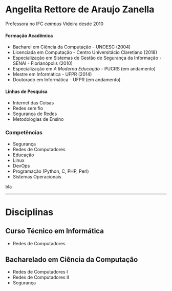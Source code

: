 # Angelita Rettore de Araujo Zanella

Professora no IFC *campus* Videira desde 2010


#### Formação Acadêmica
- Bacharel em Ciência da Computação - UNOESC (2004)
- Licenciada em Computação - Centro Universitácio Claretiano (2018)
- Especialização em Sistemas de Gestão de Segurança da Informação - SENAI - Florianópolis (2010)
- Especialização em *A Moderna Educação* - PUCRS (em andamento)
- Mestre em Informática - UFPR (2014)
- Doutorado em Informática - UFPR (em andamento)

#### Linhas de Pesquisa
- Internet das Coisas
- Redes sem fio
- Segurança de Redes
- Metodologias de Ensino

### Competências
- Segurança
- Redes de Computadores
- Educação
- Linux
- DevOps
- Programação (Python, C, PHP, Perl)
- Sistemas Operacionais

bla

---
# Disciplinas 
## Curso Técnico em Informática
- Redes de Computadores

## Bacharelado em Ciência da Computação
- Redes de Computadores I
- Redes de Computadores II
- Segurança